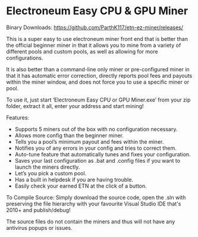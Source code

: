 # Electroneum Easy CPU &amp; GPU Miner
Binary Downloads:
https://github.com/ParthK117/etn-ez-miner/releases/

This is a super easy to use electroneum miner front end that is better than the official beginner miner in that it allows you to mine from a variety of different pools and custom pools, as well as allowing for more configurations.

It is also better than a command-line only miner or pre-configured miner in that it has automatic error correction, directly reports pool fees and payouts within the miner window, and does not force you to use a specific miner or pool.

To use it, just start ‘Electroneum Easy CPU or GPU Miner.exe’ from your zip folder, extract it all, enter your address and start mining!

Features:

* Supports 5 miners out of the box with no configuration necessary.
* Allows more config than the beginner miner.
* Tells you a pool’s minimum payout and fees within the miner.
* Notifies you of any errors in your config and tries to correct them.
* Auto-tune feature that automatically tunes and fixes your configuration.
* Saves your last configuration as .bat and .config files if you want to launch the miners directly.
* Let’s you pick a custom pool.
* Has a built in helpdesk if you are having trouble.
* Easily check your earned ETN at the click of a button.

To Compile Source:
Simply download the source code, open the .sln with preserving the file hierarchy with your favourite Visual Studio IDE that's 2010+ and publish/debug!

The source files do not contain the miners and thus will not have any antivirus popups or issues.
